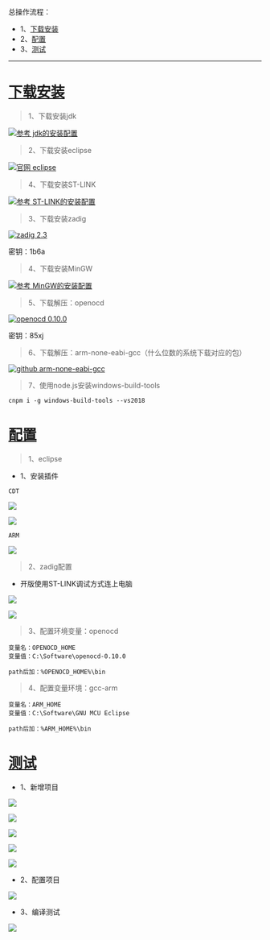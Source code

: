 总操作流程：
- 1、[下载安装](#STM-M4-01)
- 2、[配置](#STM-M4-02)
- 3、[测试](#STM-M4-03)

***

# <a name="STM-M4-01" href="#" >下载安装</a>

> 1、下载安装jdk

[![](https://img.shields.io/badge/参考-jdk的安装配置-yellow.svg "参考 jdk的安装配置")](https://github.com/OurNotes/CCN/blob/master/6.%E5%90%8E%E5%8F%B0/1.java/1.java%E4%B9%8B%E5%BC%80%E5%8F%91%E5%B7%A5%E5%85%B7/1.JDK/1-JDK%E4%B9%8B%E4%B8%8B%E8%BD%BD%E4%B8%8E%E9%85%8D%E7%BD%AE.md)

> 2、下载安装eclipse

[![](https://img.shields.io/badge/官网-eclipse-red.svg "官网 eclipse")](https://wiki.eclipse.org/Eclipse/Installation)

>4、下载安装ST-LINK

[![](https://img.shields.io/badge/参考-ST--LINK的安装配置-yellow.svg "参考 ST-LINK的安装配置")](https://github.com/OurNotes/CCN/blob/master/3.%E5%B5%8C%E5%85%A5%E5%BC%8F/3.STM32-M4/1.STM32-M4%E4%B9%8B%E5%BC%80%E5%8F%91%E5%B7%A5%E5%85%B7/3-ST-LINK.md)

> 3、下载安装zadig

[![](https://img.shields.io/badge/zadig-2.3-green.svg "zadig 2.3")](https://pan.baidu.com/s/1NfiAHimlfIchbWI9n5x3XQ)

密钥：1b6a

> 4、下载安装MinGW

[![](https://img.shields.io/badge/参考-MinGW的安装配置-yellow.svg "参考 MinGW的安装配置")](https://github.com/OurNotes/CCN/blob/master/6.%E5%90%8E%E5%8F%B0/2.C%E8%AF%AD%E6%B3%95/1.C%E8%AF%AD%E8%A8%80%E4%B9%8B%E5%BC%80%E5%8F%91%E5%B7%A5%E5%85%B7/1-MinGW.md)

> 5、下载解压：openocd

[![](https://img.shields.io/badge/openocd-0.10.0-green.svg "openocd 0.10.0")](https://pan.baidu.com/s/1nPphURPYoQQUFS1dzSa3VQ)

密钥：85xj

> 6、下载解压：arm-none-eabi-gcc（什么位数的系统下载对应的包）

[![](https://img.shields.io/badge/github-arm-none--eabi--gcc-green.svg "github arm-none-eabi-gcc")](https://github.com/gnu-mcu-eclipse/arm-none-eabi-gcc/releases/)

> 7、使用node.js安装windows-build-tools

```
cnpm i -g windows-build-tools --vs2018
```


# <a name="STM-M4-02" href="#" >配置</a>

> 1、eclipse

- 1、安装插件

```
CDT
```

![](image/1-1.png)

![](image/1-2.png)

```
ARM
```

![](image/1-3.png)

> 2、zadig配置

- 开版使用ST-LINK调试方式连上电脑

![](image/1-4.png)

![](image/1-5.png)

>3、配置环境变量：openocd
```
变量名：OPENOCD_HOME
变量值：C:\Software\openocd-0.10.0

path后加：%OPENOCD_HOME%\bin
```

> 4、配置变量环境：gcc-arm

```
变量名：ARM_HOME
变量值：C:\Software\GNU MCU Eclipse

path后加：%ARM_HOME%\bin
```

# <a name="STM-M4-03" href="#" >测试</a>

- 1、新增项目

![](image/1-6.png)

![](image/1-7.png)

![](image/1-8.png)

![](image/1-9.png)

![](image/1-10.png)

- 2、配置项目

![](image/1-11.png)

- 3、编译测试

![](image/1-12.png)
